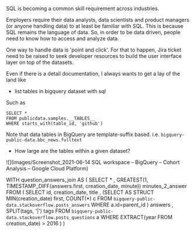 SQL is becoming a common skill requirement across industries.

Employers require their data analysts, data scientists and product managers (or anyone handling data) to at least be familiar with SQL. 
This is because SQL remains the language of data. So, in order to be data driven, people need to know how to access and analyze data.

One way to handle data is 'point and click'. For that to happen, Jira ticket need to be raised to seek developer resources to build the user interface layer on top of the datasets. 

Even if there is a detail documentation, I always wants to get a lay of the land like

- list tables in bigquery dataset with sql

Such as 
```
SELECT * 
FROM publicdata.samples.__TABLES__
WHERE starts_with(table_id, 'github') 
```
Note that data tables in BigQuery are template-suffix based. i.e. `bigquery-public-data.bbc_news.fulltext`

- How large are the tables within a given dataset?

![](images/Screenshot_2021-06-14 SQL workspace – BigQuery – Cohort Analysis – Google Cloud Platform)

WITH question_answers_join AS (
  SELECT *
    , GREATEST(1, TIMESTAMP_DIFF(answers.first, creation_date, minute)) minutes_2_answer
  FROM (
    SELECT id, creation_date, title
      , (SELECT AS STRUCT MIN(creation_date) first, COUNT(*) c
         FROM `bigquery-public-data.stackoverflow.posts_answers` 
         WHERE a.id=parent_id
      ) answers
      , SPLIT(tags, '|') tags
    FROM `bigquery-public-data.stackoverflow.posts_questions` a
    WHERE EXTRACT(year FROM creation_date) > 2016
  )
)
